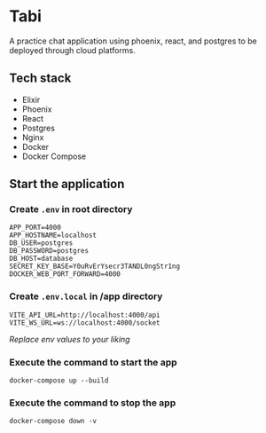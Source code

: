 # Tabi

A practice chat application using phoenix, react, and postgres to be deployed through cloud platforms.

## Tech stack

- Elixir
- Phoenix
- React
- Postgres
- Nginx
- Docker
- Docker Compose

## Start the application

### Create `.env` in root directory

```
APP_PORT=4000
APP_HOSTNAME=localhost
DB_USER=postgres
DB_PASSWORD=postgres
DB_HOST=database
SECRET_KEY_BASE=Y0uRvErYsecr3TANDL0ngStr1ng
DOCKER_WEB_PORT_FORWARD=4000
```

### Create `.env.local` in /app directory

```
VITE_API_URL=http://localhost:4000/api
VITE_WS_URL=ws://localhost:4000/socket
```

_Replace env values to your liking_

### Execute the command to start the app

```
docker-compose up --build
```

### Execute the command to stop the app

```
docker-compose down -v
```
